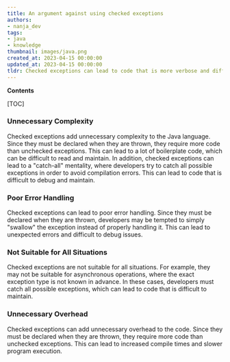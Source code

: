 ```yaml
---
title: An argument against using checked exceptions
authors:
- nanja_dev
tags:
- java
- knowledge
thumbnail: images/java.png
created_at: 2023-04-15 00:00:00
updated_at: 2023-04-15 00:00:00
tldr: Checked exceptions can lead to code that is more verbose and difficult to read.
---
```


**Contents**

[TOC]

### Unnecessary Complexity
Checked exceptions add unnecessary complexity to the Java language. Since they must be declared when they are thrown, they require more code than unchecked exceptions. This can lead to a lot of boilerplate code, which can be difficult to read and maintain. In addition, checked exceptions can lead to a "catch-all" mentality, where developers try to catch all possible exceptions in order to avoid compilation errors. This can lead to code that is difficult to debug and maintain.

### Poor Error Handling
Checked exceptions can lead to poor error handling. Since they must be declared when they are thrown, developers may be tempted to simply "swallow" the exception instead of properly handling it. This can lead to unexpected errors and difficult to debug issues.

### Not Suitable for All Situations
Checked exceptions are not suitable for all situations. For example, they may not be suitable for asynchronous operations, where the exact exception type is not known in advance. In these cases, developers must catch all possible exceptions, which can lead to code that is difficult to maintain.

### Unnecessary Overhead
Checked exceptions can add unnecessary overhead to the code. Since they must be declared when they are thrown, they require more code than unchecked exceptions. This can lead to increased compile times and slower program execution.
